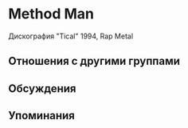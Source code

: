# Method Man

Дискография
"Tical" 1994, Rap Metal

## Отношения с другими группами


## Обсуждения


## Упоминания

